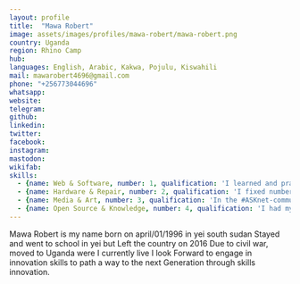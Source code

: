 ```yaml
---
layout: profile
title:  "Mawa Robert"
image: assets/images/profiles/mawa-robert/mawa-robert.png
country: Uganda
region: Rhino Camp
hub: 
languages: English, Arabic, Kakwa, Pojulu, Kiswahili
mail: mawarobert4696@gmail.com
phone: "+256773044696"
whatsapp: 
website: 
telegram: 
github: 
linkedin: 
twitter: 
facebook: 
instagram: 
mastodon: 
wikifab:
skills:
  - {name: Web & Software, number: 1, qualification: 'I learned and practiced software installation in the #ASKnet- Repair and tech project we had in Eden - 2021. I fixed number of computers that requires software updates and upgrade.'}
  - {name: Hardware & Repair, number: 2, qualification: 'I fixed number of hardware devices like phone, inverter, fans etc in last year's repair and tech skills for livelyhood project when we organized for the community repair cafe'}
  - {name: Media & Art, number: 3, qualification: 'In the #ASKnet-community podcast project in 2021, we edited, produced audio dramas with the participants and later proceeded to introducing script writing.'}
  - {name: Open Source & Knowledge, number: 4, qualification: 'I had my first experience with git and GitHub in 2020 #ASKnet event organized by r0g agency, I was fully introduced to creating my profile and later awarded certificate for the participatation in the Events by Timm Wille.'}
---
```


Mawa Robert is my name born on april/01/1996 in yei south sudan
Stayed and went to school in yei but Left the country on  2016
Due to civil war, moved to Uganda were I currently live I look
Forward to engage in innovation skills to path a way to the next
Generation through skills innovation. 
